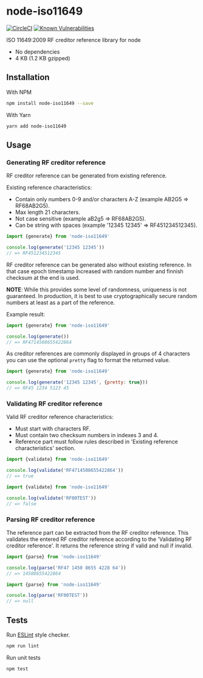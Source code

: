 node-iso11649
=============

[![CircleCI](https://circleci.com/gh/nruotsal/node-iso11649/tree/master.svg?style=svg)](https://circleci.com/gh/nruotsal/node-iso11649/tree/master)
[![Known Vulnerabilities](https://snyk.io/test/github/nruotsal/node-iso11649/badge.svg)](https://snyk.io/test/github/nruotsal/node-iso11649)

ISO 11649:2009 RF creditor reference library for node

* No dependencies
* 4 KB (1.2 KB gzipped)


## Installation

With NPM
```sh
npm install node-iso11649 --save
```

With Yarn
```sh
yarn add node-iso11649
```


## Usage

### Generating RF creditor reference

RF creditor reference can be generated from existing reference.

Existing reference characteristics:
 * Contain only numbers 0-9 and/or characters A-Z (example AB2G5 => RF68AB2G5).
 * Max length 21 characters.
 * Not case sensitive (example aB2g5 => RF68AB2G5).
 * Can be string with spaces (example '12345 12345' => RF451234512345).

```js
import {generate} from 'node-iso11649'

console.log(generate('12345 12345'))
// => RF451234512345
```

RF creditor reference can be generated also without existing reference.
In that case epoch timestamp increased with random number and finnish checksum at the end is used.

**NOTE**: While this provides some level of randomness, uniqueness is not guaranteed.
In production, it is best to use cryptographically secure random numbers at least as a part of the reference.

Example result:

```js
import {generate} from 'node-iso11649'

console.log(generate())
// => RF4714508655422864
```

As creditor references are commonly displayed in groups of 4 characters
you can use the optional `pretty` flag to format the returned value.

```js
import {generate} from 'node-iso11649'

console.log(generate('12345 12345', {pretty: true}))
// => RF45 1234 5123 45
```

### Validating RF creditor reference

Valid RF creditor reference characteristics:
 * Must start with characters RF.
 * Must contain two checksum numbers in indexes 3 and 4.
 * Reference part must follow rules described in 'Existing reference characteristics' section.

```js
import {validate} from 'node-iso11649'

console.log(validate('RF4714508655422864'))
// => true
```

```js
import {validate} from 'node-iso11649'

console.log(validate('RF00TEST'))
// => false
```

### Parsing RF creditor reference

The reference part can be extracted from the RF creditor reference.
This validates the entered RF creditor reference according to the
'Validating RF creditor reference'. It returns the reference string
if valid and null if invalid.

```js
import {parse} from 'node-iso11649'

console.log(parse('RF47 1450 8655 4228 64'))
// => 14508655422864
```

```js
import {parse} from 'node-iso11649'

console.log(parse('RF00TEST'))
// => null
```


## Tests

Run [ESLint](https://eslint.org/) style checker.

```sh
npm run lint
````

Run unit tests

```sh
npm test
```
